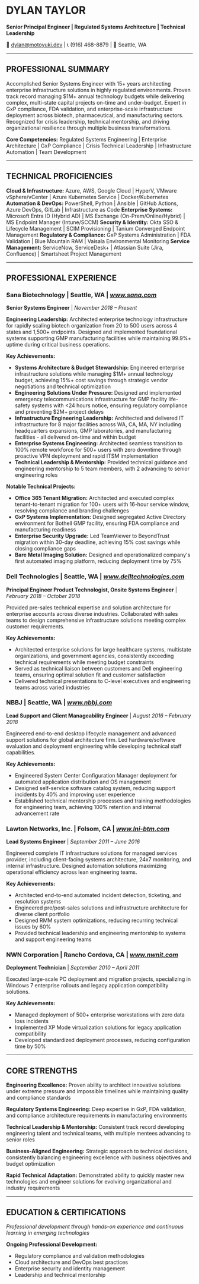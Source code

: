 # DYLAN TAYLOR

**Senior Principal Engineer | Regulated Systems Architecture | Technical Leadership**

📧 dylan@motoyuki.dev | 📞 (916) 468-8879 | 📍 Seattle, WA

---

## PROFESSIONAL SUMMARY

Accomplished Senior Systems Engineer with 15+ years architecting enterprise infrastructure solutions in highly regulated environments. Proven track record managing $1M+ annual technology budgets while delivering complex, multi-state capital projects on-time and under-budget. Expert in GxP compliance, FDA validation, and enterprise-scale infrastructure deployment across biotech, pharmaceutical, and manufacturing sectors. Recognized for crisis leadership, technical mentorship, and driving organizational resilience through multiple business transformations.

**Core Competencies:** Regulated Systems Engineering | Enterprise Architecture | GxP Compliance | Crisis Technical Leadership | Infrastructure Automation | Team Development

---

## TECHNICAL PROFICIENCIES

**Cloud & Infrastructure:** Azure, AWS, Google Cloud | HyperV, VMware vSphere/vCenter | Azure Kubernetes Service | Docker/Kubernetes
**Automation & DevOps:** PowerShell, Python | Ansible | GitHub Actions, Azure DevOps, GitLab | Infrastructure as Code
**Enterprise Systems:** Microsoft Entra ID (Hybrid AD) | MS Exchange (On-Prem/Online/Hybrid) | MS Endpoint Manager (Intune/SCCM)
**Security & Identity:** Okta SSO & Lifecycle Management | SCIM Provisioning | Tanium Converged Endpoint Management
**Regulatory & Compliance:** GxP Systems Administration | FDA Validation | Blue Mountain RAM | Vaisala Environmental Monitoring
**Service Management:** ServiceNow, ServiceDesk+ | Atlassian Suite (Jira, Confluence) | Smartsheet Project Management

---

## PROFESSIONAL EXPERIENCE

### **Sana Biotechnology** | Seattle, WA | *www.sana.com*

**Senior Systems Engineer** | _November 2018 – Present_

**Engineering Leadership:** Architected enterprise technology infrastructure for rapidly scaling biotech organization from 20 to 500 users across 4 states and 1,500+ endpoints. Designed and implemented foundational systems supporting GMP manufacturing facilities while maintaining 99.9%+ uptime during critical business operations.

**Key Achievements:**

- **Systems Architecture & Budget Stewardship:** Engineered enterprise infrastructure solutions while managing $1M+ annual technology budget, achieving 15%+ cost savings through strategic vendor negotiations and technical optimization
- **Engineering Solutions Under Pressure:** Designed and implemented emergency telecommunications infrastructure for GMP facility life-safety systems with <24 hours notice, ensuring regulatory compliance and preventing $2M+ project delays
- **Infrastructure Engineering Leadership:** Architected and delivered IT infrastructure for 8 major facilities across WA, CA, MA, NY including headquarters expansions, GMP laboratories, and manufacturing facilities - all delivered on-time and within budget
- **Enterprise Systems Engineering:** Architected seamless transition to 100% remote workforce for 500+ users with zero downtime through proactive VPN deployment and rapid ITSM implementation
- **Technical Leadership & Mentorship:** Provided technical guidance and engineering mentorship to 5 team members, with 2 advancing to senior engineering roles

**Notable Technical Projects:**

- **Office 365 Tenant Migration:** Architected and executed complex tenant-to-tenant migration for 100+ users with 16-hour service window, resolving compliance and branding challenges
- **GxP Systems Implementation:** Designed segregated Active Directory environment for Bothell GMP facility, ensuring FDA compliance and manufacturing readiness
- **Enterprise Security Upgrade:** Led TeamViewer to BeyondTrust migration within 30-day deadline, achieving 15% cost savings while closing compliance gaps
- **Bare Metal Imaging Solution:** Designed and operationalized company's first automated imaging platform, reducing deployment time by 75%

### **Dell Technologies** | Seattle, WA | *www.delltechnologies.com*

**Principal Engineer Product Technologist, Onsite Systems Engineer** | _February 2018 – October 2018_

Provided pre-sales technical expertise and solution architecture for enterprise accounts across diverse industries. Collaborated with sales teams to design comprehensive infrastructure solutions meeting complex customer requirements.

**Key Achievements:**

- Architected enterprise solutions for large healthcare systems, multistate organizations, and government agencies, consistently exceeding technical requirements while meeting budget constraints
- Served as technical liaison between customers and Dell engineering teams, ensuring optimal solution fit and customer satisfaction
- Delivered technical presentations to C-level executives and engineering teams across varied industries

### **NBBJ** | Seattle, WA | *www.nbbj.com*

**Lead Support and Client Manageability Engineer** | _August 2016 – February 2018_

Engineered end-to-end desktop lifecycle management and advanced support solutions for global architecture firm. Led hardware/software evaluation and deployment engineering while developing technical staff capabilities.

**Key Achievements:**

- Engineered System Center Configuration Manager deployment for automated application distribution and OS management
- Designed self-service software catalog system, reducing support incidents by 40% and improving user experience
- Established technical mentorship processes and training methodologies for engineering team, achieving 100% retention and internal advancement rate

### **Lawton Networks, Inc.** | Folsom, CA | *www.lni-btm.com*

**Lead Systems Engineer** | _September 2011 – June 2016_

Engineered complete IT infrastructure solutions for managed services provider, including client-facing systems architecture, 24x7 monitoring, and internal infrastructure. Designed automation solutions maximizing operational efficiency across lean engineering teams.

**Key Achievements:**

- Architected end-to-end automated incident detection, ticketing, and resolution systems
- Engineered pre/post-sales solutions and infrastructure architecture for diverse client portfolio
- Designed RMM system optimizations, reducing recurring technical issues by 60%
- Provided technical leadership and engineering mentorship to systems and support engineering teams

### **NWN Corporation** | Rancho Cordova, CA | *www.nwnit.com*

**Deployment Technician** | _September 2010 – April 2011_

Executed large-scale PC deployment and migration projects, specializing in Windows 7 enterprise rollouts and legacy application compatibility solutions.

**Key Achievements:**

- Managed deployment of 500+ enterprise workstations with zero data loss incidents
- Implemented XP Mode virtualization solutions for legacy application compatibility
- Developed standardized deployment processes, reducing configuration time by 50%

---

## CORE STRENGTHS

**Engineering Excellence:** Proven ability to architect innovative solutions under extreme pressure and impossible timelines while maintaining quality and compliance standards

**Regulatory Systems Engineering:** Deep expertise in GxP, FDA validation, and compliance architecture requirements in manufacturing environments

**Technical Leadership & Mentorship:** Consistent track record developing engineering talent and technical teams, with multiple mentees advancing to senior roles

**Business-Aligned Engineering:** Strategic approach to technical decisions, consistently balancing engineering excellence with business objectives and budget optimization

**Rapid Technical Adaptation:** Demonstrated ability to quickly master new technologies and engineer solutions for evolving organizational and industry requirements

---

## EDUCATION & CERTIFICATIONS

_Professional development through hands-on experience and continuous learning in emerging technologies_

**Ongoing Professional Development:**

- Regulatory compliance and validation methodologies
- Cloud architecture and DevOps best practices
- Enterprise security and identity management
- Leadership and technical mentorship
